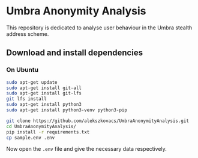 # Umbra Anonymity Analysis

This repository is dedicated to analyse user behaviour in the Umbra stealth address scheme.

## Download and install dependencies

### On Ubuntu

```bash
sudo apt-get update
sudo apt-get install git-all
sudo apt-get install git-lfs
git lfs install
sudo apt-get install python3
sudo apt-get install python3-venv python3-pip

git clone https://github.com/alekszkovacs/UmbraAnonymityAnalysis.git
cd UmbraAnonymityAnalysis/
pip install -r requirements.txt
cp sample.env .env
```

Now open the `.env` file and give the necessary data respectively.
